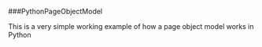 ###PythonPageObjectModel

This is a very simple working example of how a page object model works in Python
